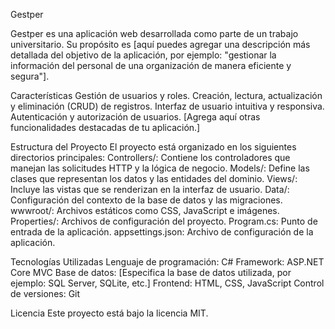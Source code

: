 Gestper

Gestper es una aplicación web desarrollada como parte de un trabajo universitario. Su propósito es [aquí puedes agregar una descripción más detallada del objetivo de la aplicación, por ejemplo: "gestionar la información del personal de una organización de manera eficiente y segura"].

Características
Gestión de usuarios y roles.
Creación, lectura, actualización y eliminación (CRUD) de registros.
Interfaz de usuario intuitiva y responsiva.
Autenticación y autorización de usuarios.
[Agrega aquí otras funcionalidades destacadas de tu aplicación.]

Estructura del Proyecto
El proyecto está organizado en los siguientes directorios principales:
Controllers/: Contiene los controladores que manejan las solicitudes HTTP y la lógica de negocio.
Models/: Define las clases que representan los datos y las entidades del dominio.
Views/: Incluye las vistas que se renderizan en la interfaz de usuario.
Data/: Configuración del contexto de la base de datos y las migraciones.
wwwroot/: Archivos estáticos como CSS, JavaScript e imágenes.
Properties/: Archivos de configuración del proyecto.
Program.cs: Punto de entrada de la aplicación.
appsettings.json: Archivo de configuración de la aplicación.

Tecnologías Utilizadas
Lenguaje de programación: C#
Framework: ASP.NET Core MVC
Base de datos: [Especifica la base de datos utilizada, por ejemplo: SQL Server, SQLite, etc.]
Frontend: HTML, CSS, JavaScript
Control de versiones: Git

Licencia
Este proyecto está bajo la licencia MIT.
